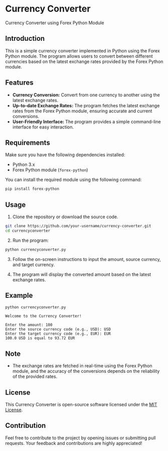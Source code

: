 # Currency Converter

Currency Converter using Forex Python Module

## Introduction

This is a simple currency converter implemented in Python using the Forex Python module. The program allows users to convert between different currencies based on the latest exchange rates provided by the Forex Python module.

## Features

- **Currency Conversion:** Convert from one currency to another using the latest exchange rates.
- **Up-to-date Exchange Rates:** The program fetches the latest exchange rates from the Forex Python module, ensuring accurate and current conversions.
- **User-Friendly Interface:** The program provides a simple command-line interface for easy interaction.

## Requirements

Make sure you have the following dependencies installed:

- Python 3.x
- Forex Python module (`forex-python`)

You can install the required module using the following command:

```bash
pip install forex-python
```

## Usage

1. Clone the repository or download the source code.

```bash
git clone https://github.com/your-username/currency-converter.git
cd currencyconverter
```

2. Run the program:

```bash
python currencyconverter.py
```

3. Follow the on-screen instructions to input the amount, source currency, and target currency.

4. The program will display the converted amount based on the latest exchange rates.

## Example

```bash
python currencyconverter.py
```

```
Welcome to the Currency Converter!

Enter the amount: 100
Enter the source currency code (e.g., USD): USD
Enter the target currency code (e.g., EUR): EUR
100.0 USD is equal to 93.72 EUR
```

## Note

- The exchange rates are fetched in real-time using the Forex Python module, and the accuracy of the conversions depends on the reliability of the provided rates.

## License

This Currency Converter is open-source software licensed under the [MIT License](LICENSE).

## Contribution

Feel free to contribute to the project by opening issues or submitting pull requests. Your feedback and contributions are highly appreciated!
